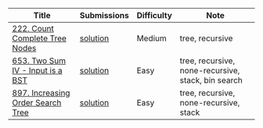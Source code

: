 |Title|Submissions|Difficulty|Note|
|------|------|------|------|
[222. Count Complete Tree Nodes](https://leetcode.com/problems/count-complete-tree-nodes/)|[solution](https://github.com/zybotian/leetcode/blob/master/src/main/java/tree/CountNodes.java)|Medium|tree, recursive|
[653. Two Sum IV - Input is a BST](https://leetcode.com/problems/two-sum-iv-input-is-a-bst/)|[solution](https://github.com/zybotian/leetcode/blob/master/src/main/java/tree/FindTarget.java)|Easy|tree, recursive, none-recursive, stack, bin search|
[897. Increasing Order Search Tree](https://leetcode.com/problems/increasing-order-search-tree/)|[solution](https://github.com/zybotian/leetcode/blob/master/src/main/java/tree/IncreasingBST.java)|Easy|tree, recursive, none-recursive, stack|